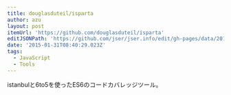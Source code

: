 ```yaml
---
title: douglasduteil/isparta
author: azu
layout: post
itemUrl: 'https://github.com/douglasduteil/isparta'
editJSONPath: 'https://github.com/jser/jser.info/edit/gh-pages/data/2015/01/index.json'
date: '2015-01-31T08:40:29.023Z'
tags:
  - JavaScript
  - Tools
---
```

istanbulと6to5を使ったES6のコードカバレッジツール。

